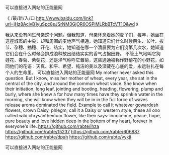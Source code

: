 
可以直接进入网站的正能量网




《 /最/新/入/口  http://www.baidu.com/link?url=jHz8AcivB1yuSpc8sJSrNM3GjOR6OSPiMLRbBTcVT1O&wd 》




我从来没有问过母亲这个问题。但我知道，母亲怀念着她的麦子们，每年，她坐在这座城市的中央，却和周围的麦地声气相通。她知道它们什么时候萌生、长叶、拔节、孕穗、抽穗、开花、结实，她知道在哪一个清晨要为它们浇第几次水，她知道它们会在什么时候会排成浪释放出结结实实的香气占据田野。
不管土气地叫它狗娃花、春菊、紫菀花，还是洋气称呼它雏菊，这些通通被称作野菊花的小野花，如同他们的花语：天真、和平、希望、纯洁的美以及深藏在心底的爱，永远驻扎在每个人的生命里。
可以直接进入网站的正能量网
My mother never asked this question.
But I know, miss her mother of wheat, every year, she sat in the central of the city, and around the common wheat voice.
She know when their initiation, long leaf, jointing and booting, heading, flowering, plump and burly, where she knew a for how many times have they sprinkle water in the morning, she will know when they will be in in the full force of waves release aroma dominated the field.
Example to call it whatever gowardesh flowers, crown Daisy, phlegm, call it a Daisy or western style, these all ono called wild chrysanthemum flower, like their says: innocence, peace, hope, pure beauty and love hidden deep in the bottom of my heart, forever in everyone's life.
https://github.com/rabte/ihza
https://github.com/rabte/15237
https://github.com/rabte/606887
https://github.com/rabte/dpah
https://github.com/rabte/vykji





可以直接进入网站的正能量网
